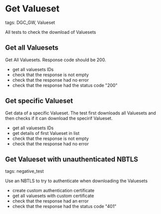 # Get Valueset

tags: DGC_GW, Valueset

All tests to check the download of Valuesets

## Get all Valuesets

Get All Valuesets. Response code should be 200.

* get all valuesets IDs
* check that the response is not empty
* check that the response had no error
* check that the response had the status code "200"

## Get specific Valueset

Get data of a specific Valueset. The test first downloads all Valuesets and then checks if it can download the specirif Valueset.

* get all valuesets IDs
* get details of first Valueset in list
* check that the response is not empty
* check that the response had no error

## Get Valueset with unauthenticated NBTLS

tags: negative_test

Use an NBTLS to try to authenticate when downloading the Valuesets

* create custom authentication certificate
* get all valuesets with custom certificate
* check that the response had an error
* check that the response had the status code "401"
